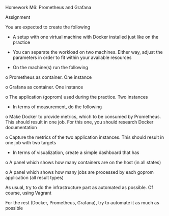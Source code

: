 Homework M6: Prometheus and Grafana

Assignment

You are expected to create the following

- A setup with one virtual machine with Docker installed just like on the practice

* You can separate the workload on two machines. Either way, adjust the parameters in order to fit within your available resources

- On the machine(s) run the following

o Prometheus as container. One instance

o Grafana as container. One instance

o The application (goprom) used during the practice. Two instances

- In terms of measurement, do the following

o Make Docker to provide metrics, which to be consumed by Prometheus. This should result in one job. For this one, you should research Docker documentation

o Capture the metrics of the two application instances. This should result in one job with two targets

- In terms of visualization, create a simple dashboard that has

o A panel which shows how many containers are on the host (in all states)

o A panel which shows how many jobs are processed by each goprom application (all result types)

As usual, try to do the infrastructure part as automated as possible. Of course, using Vagrant

For the rest (Docker, Prometheus, Grafana), try to automate it as much as possible